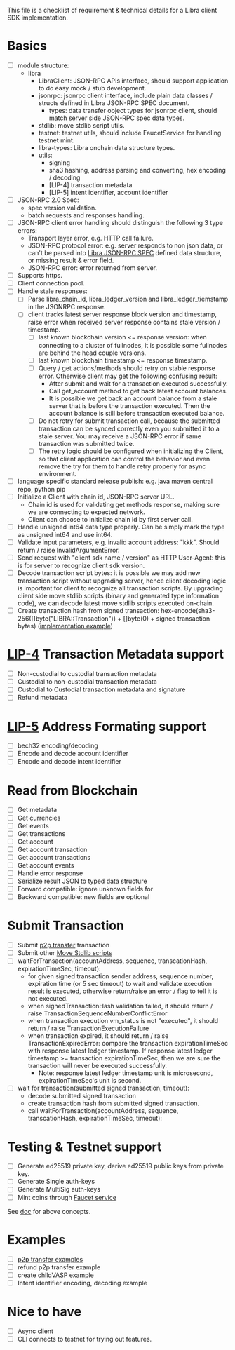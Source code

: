 This file is a checklist of requirement & technical details for a Libra client SDK implementation.

# Basics

- [ ] module structure:
  - libra
    - LibraClient: JSON-RPC APIs interface, should support application to do easy mock / stub development.
    - jsonrpc: jsonrpc client interface, include plain data classes / structs defined in Libra JSON-RPC SPEC document.
      - types: data transfer object types for jsonrpc client, should match server side JSON-RPC spec data types.
    - stdlib: move stdlib script utils.
    - testnet: testnet utils, should include FaucetService for handling testnet mint.
    - libra-types: Libra onchain data structure types.
    - utils:
      - signing
      - sha3 hashing, address parsing and converting, hex encoding / decoding
      - [LIP-4] transaction metadata
      - [LIP-5] intent identifier, account identifier
- [ ] JSON-RPC 2.0 Spec:
  - spec version validation.
  - batch requests and responses handling.
- [ ] JSON-RPC client error handling should distinguish the following 3 type errors:
  - Transport layer error, e.g. HTTP call failure.
  - JSON-RPC protocol error: e.g. server responds to non json data, or can't be parsed into [Libra JSON-RPC SPEC][1] defined data structure, or missing result & error field.
  - JSON-RPC error: error returned from server.
- [ ] Supports https.
- [ ] Client connection pool.
- [ ] Handle stale responses:
  - [ ] Parse libra_chain_id, libra_ledger_version and libra_ledger_tiemstamp in the JSONRPC response.
  - [ ] client tracks latest server response block version and timestamp, raise error when received server response contains stale version / timestamp.
    - [ ] last known blockchain version <= response version: when connecting to a cluster of fullnodes, it is possible some fullnodes are behind the head couple versions.
    - [ ] last known blockchain timestamp <= response timestamp.
    - [ ] Query / get actions/methods should retry on stable response error. Otherwise client may get the following confusing result:
      - After submit and wait for a transaction executed successfully.
      - Call get_account method to get back latest account balances.
      - It is possible we get back an account balance from a stale server that is before the transaction executed. Then the account balance is still before transaction executed balance.
    - [ ] Do not retry for submit transaction call, because the submitted transaction can be synced correctly even you submitted it to a stale server. You may receive a JSON-RPC error if same transaction was submitted twice.
    - [ ] The retry logic should be configured when initializing the Client, so that client application can control the behavior and even remove the try for them to handle retry properly for async environment.
- [ ] language specific standard release publish: e.g. java maven central repo, python pip
- [ ] Initialize a Client with chain id, JSON-RPC server URL.
  - Chain id is used for validating get methods response, making sure we are connecting to expected network.
  - Client can choose to initialize chain id by first server call.
- [ ] Handle unsigned int64 data type properly. Can be simply mark the type as unsigned int64 and use int64.
- [ ] Validate input parameters, e.g. invalid account address: "kkk". Should return / raise InvalidArgumentError.
- [ ] Send request with "client sdk name / version" as HTTP User-Agent: this is for server to recognize client sdk version.
- [ ] Decode transaction script bytes: it is possible we may add new transaction script without upgrading server, hence client decoding logic is important for client to recognize all transaction scripts.
    By upgrading client side move stdlib scripts (binary and generated type information code), we can decode latest move stdlib scripts executed on-chain.
- [ ] Create transaction hash from signed transaction: hex-encode(sha3-256([]byte("LIBRA::Transaction")) + []byte(0) + signed transaction bytes) ([implementation example](https://github.com/libra/libra-client-sdk-go/blob/master/libratypes/hash.go#L27))

# [LIP-4][7] Transaction Metadata support

- [ ] Non-custodial to custodial transaction metadata
- [ ] Custodial to non-custodial transaction metadata
- [ ] Custodial to Custodial transaction metadata and signature
- [ ] Refund metadata

# [LIP-5][2] Address Formating support

- [ ] bech32 encoding/decoding
- [ ] Encode and decode account identifier
- [ ] Encode and decode intent identifier

# Read from Blockchain

- [ ] Get metadata
- [ ] Get currencies
- [ ] Get events
- [ ] Get transactions
- [ ] Get account
- [ ] Get account transaction
- [ ] Get account transactions
- [ ] Get account events
- [ ] Handle error response
- [ ] Serialize result JSON to typed data structure
- [ ] Forward compatible: ignore unknown fields for
- [ ] Backward compatible: new fields are optional

# Submit Transaction

- [ ] Submit [p2p transfer][3] transaction
- [ ] Submit other [Move Stdlib scripts][4]
- [ ] waitForTransaction(accountAddress, sequence, transcationHash, expirationTimeSec, timeout):
  - for given signed transaction sender address, sequence number, expiration time (or 5 sec timeout) to wait and validate execution result is executed, otherwise return/raise an error / flag to tell it is not executed.
  - when signedTransactionHash validation failed, it should return / raise TransactionSequenceNumberConflictError
  - when transaction execution vm_status is not "executed", it should return / raise TransactionExecutionFailure
  - when transaction expired, it should return / raise TransactionExpiredError: compare the transaction expirationTimeSec with response latest ledger timestamp. If response latest ledger timestamp >= transaction expirationTimeSec, then we are sure the transaction will never be executed successfully.
    - Note: response latest ledger timestamp unit is microsecond, expirationTimeSec's unit is second.
- [ ] wait for transaction(submitted signed transaction, timeout):
  - decode submitted signed transaction
  - create transaction hash from submitted signed transaction.
  - call waitForTransaction(accountAddress, sequence, transcationHash, expirationTimeSec, timeout):

# Testing & Testnet support

- [ ] Generate ed25519 private key, derive ed25519 public keys from private key.
- [ ] Generate Single auth-keys
- [ ] Generate MultiSig auth-keys
- [ ] Mint coins through [Faucet service][6]

See [doc][5] for above concepts.

# Examples

- [ ] [p2p transfer examples](https://github.com/libra/lip/blob/master/lips/lip-4.md#transaction-examples)
- [ ] refund p2p transfer example
- [ ] create childVASP example
- [ ] Intent identifier encoding, decoding example

# Nice to have

- [ ] Async client
- [ ] CLI connects to testnet for trying out features.

[1]: https://github.com/libra/libra/blob/master/json-rpc/json-rpc-spec.md "Libra JSON-RPC SPEC"
[2]: https://github.com/libra/lip/blob/master/lips/lip-5.md "LIP-5"
[3]: https://github.com/libra/libra/blob/master/language/stdlib/transaction_scripts/doc/peer_to_peer_with_metadata.md "P2P Transafer"
[4]: https://github.com/libra/libra/tree/master/language/stdlib/transaction_scripts/doc "Move Stdlib scripts"
[5]: https://github.com/libra/libra/blob/master/client/libra-dev/README.md "Libra Client Dev Doc"
[6]: https://github.com/libra/libra/blob/master/json-rpc/docs/service_testnet_faucet.md "Faucet service"
[7]: https://github.com/libra/lip/blob/master/lips/lip-4.md "Transaction Metadata Specification"
